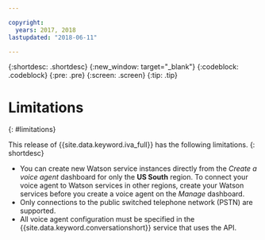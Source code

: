 ```yaml
---

copyright:
  years: 2017, 2018
lastupdated: "2018-06-11"

---
```


{:shortdesc: .shortdesc}
{:new_window: target="_blank"}
{:codeblock: .codeblock}
{:pre: .pre}
{:screen: .screen}
{:tip: .tip}

# Limitations
{: #limitations}

This release of {{site.data.keyword.iva_full}} has the following limitations.
{: shortdesc}

* You can create new Watson service instances directly from the _Create a voice agent_ dashboard for only the **US South** region. To connect your voice agent to Watson services in other regions, create your Watson services before you create a voice agent on the _Manage_ dashboard.
* Only connections to the public switched telephone network (PSTN) are supported.
* All voice agent configuration must be specified in the {{site.data.keyword.conversationshort}} service that uses the API.
